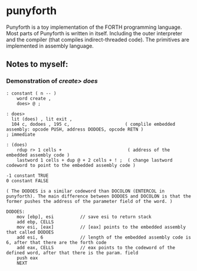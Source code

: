 # punyforth

Punyforth is a toy implementation of the FORTH programming language. Most parts of Punyforth is written in itself. Including the outer interpreter and the compiler (that compiles indirect-threaded code). The primitives are implemented in assembly language.

## Notes to myself:

### Demonstration of *create> does*

```forth
: constant ( n -- ) 
    word create , 
    does> @ ;
    
: does>
  lit (does) , lit exit ,
  104 c, dodoes , 195 c,                     ( complile embedded assembly: opcode PUSH, address DODOES, opcode RETN )
; immediate

: (does)
    rdup r> 1 cells +                         ( address of the embedded assembly code )
    lastword 1 cells + dup @ + 2 cells + ! ;  ( change lastword codeword to point to the embedded assembly code )

-1 constant TRUE 
0 constant FALSE

( The DODOES is a similar codeword than DOCOLON (ENTERCOL in punyforth). The main difference between DODOES and DOCOLON is that the former pushes the address of the parameter field of the word. )

DODOES:
    mov [ebp], esi          // save esi to return stack
    add ebp, CELLS
    mov esi, [eax]          // [eax] points to the embedded assembly that called DODOES
    add esi, 6              // length of the embedded assembly code is 6, after that there are the forth code
    add eax, CELLS          // eax points to the codeword of the defined word, after that there is the param. field
    push eax
    NEXT

```





